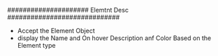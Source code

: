 ##################### Elemtnt Desc #############################
- Accept the Element Object 
- display the Name and On hover Description anf Color Based on the Element type
